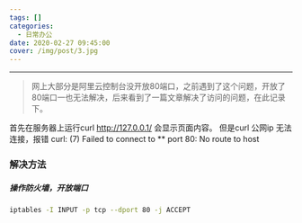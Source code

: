```yaml
---
tags: []
categories:
  - 日常办公
date: 2020-02-27 09:45:00
cover: /img/post/3.jpg
---
```


---
>网上大部分是阿里云控制台没开放80端口，之前遇到了这个问题，开放了80端口一也无法解决，后来看到了一篇文章解决了访问的问题，在此记录下。

首先在服务器上运行curl http://127.0.0.1/ 会显示页面内容。
但是curl 公网ip 无法连接，报错 curl: (7) Failed to connect to ** port 80: No route to host
### 解决方法
##### 操作防火墙，开放端口

```bash
iptables -I INPUT -p tcp --dport 80 -j ACCEPT
```


